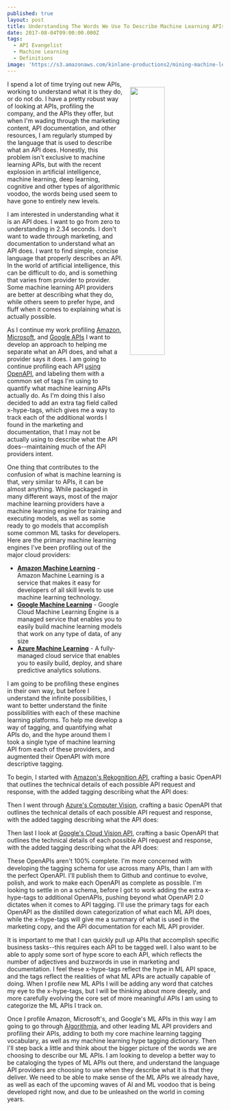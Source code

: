 ```yaml
---
published: true
layout: post
title: Understanding The Words We Use To Describe Machine Learning APIs
date: 2017-08-04T09:00:00.000Z
tags:
  - API Evangelist
  - Machine Learning
  - Definitions 
image: 'https://s3.amazonaws.com/kinlane-productions2/mining-machine-learning.png'
---
```

<p><img src="https://s3.amazonaws.com/kinlane-productions2/mining-machine-learning.png" align="right" width="40%" style="padding: 15px;" /></p>I spend a lot of time trying out new APIs, working to understand what it is they do, or do not do. I have a pretty robust way of looking at APIs, profiling the company, and the APIs they offer, but when I'm wading through the marketing content, API documentation, and other resources, I am regularly stumped by the language that is used to describe what an API does. Honestly, this problem isn't exclusive to machine learning APIs, but with the recent explosion in artificial intelligence, machine learning, deep learning, cognitive and other types of algorithmic voodoo, the words being used seem to have gone to entirely new levels.

I am interested in understanding what it is an API does. I want to go from zero to understanding in 2.34 seconds. I don't want to wade through marketing, and documentation to understand what an API does. I want to find simple, concise language that properly describes an API. In the world of artificial intelligence, this can be difficult to do, and is something that varies from provider to provider. Some machine learning API providers are better at describing what they do, while others seem to prefer hype, and fluff when it comes to explaining what is actually possible.

As I continue my work profiling [Amazon](http://amazon.web.services.stack.network/), [Microsoft](http://microsoft.stack.network/), and [Google APIs](http://google.stack.network/) I want to develop an approach to helping me separate what an API does, and what a provider says it does. I am going to continue profiling each API [using OpenAPI](https://www.openapis.org/), and labeling them with a common set of tags I'm using to quantify what machine learning APIs actually do. As I'm doing this I also decided to add an extra tag field called x-hype-tags, which gives me a way to track each of the additional words I found in the marketing and documentation, that I may not be actually using to describe what the API does--maintaining much of the API providers intent.

One thing that contributes to the confusion of what is machine learning is that, very similar to APIs, it can be almost anything. While packaged in many different ways, most of the major machine learning providers have a machine learning engine for training and executing models, as well as some ready to go models that accomplish some common ML tasks for developers. Here are the primary machine learning engines I've been profiling out of the major cloud providers:

- [**Amazon Machine Learning**](https://aws.amazon.com/machine-learning/) - Amazon Machine Learning is a service that makes it easy for developers of all skill levels to use machine learning technology.
- [**Google Machine Learning**](https://cloud.google.com/ml/) - Google Cloud Machine Learning Engine is a managed service that enables you to easily build machine learning models that work on any type of data, of any size
- [**Azure Machine Learning**](https://azure.microsoft.com/en-us/services/machine-learning/) - A fully-managed cloud service that enables you to easily build, deploy, and share predictive analytics solutions.

I am going to be profiling these engines in their own way, but before I understand the infinite possibilities, I want to better understand the finite possibilities with each of these machine learning platforms. To help me develop a way of tagging, and quantifying what APIs do, and the hype around them I took a single type of machine learning API from each of these providers, and augmented their OpenAPI with more descriptive tagging.

To begin, I started with [Amazon's Rekognition API](https://aws.amazon.com/rekognition/?hp=tile&so-exp=below), crafting a basic OpenAPI that outlines the technical details of each possible API request and response, with the added tagging describing what the API does:

<script src="https://gist.github.com/kinlane/a5b721d555e92aa81cf386a6f85c8e09.js"></script>

Then I went through [Azure's Computer Vision](https://azure.microsoft.com/en-us/services/cognitive-services/computer-vision/), crafting a basic OpenAPI that outlines the technical details of each possible API request and response, with the added tagging describing what the API does:

<script src="https://gist.github.com/kinlane/cc69c6f6a25cbe6ae021941e45fb2f31.js"></script>

Then last I look at [Google's Cloud Vision API](https://cloud.google.com/vision/), crafting a basic OpenAPI that outlines the technical details of each possible API request and response, with the added tagging describing what the API does:

<script src="https://gist.github.com/kinlane/a559ae524f321167d708e229c9792e23.js"></script>

These OpenAPIs aren't 100% complete. I'm more concerned with developing the tagging schema for use across many APIs, than I am with the perfect OpenAPI. I'll publish them to Github and continue to evolve, polish, and work to make each OpenAPI as complete as possible. I'm looking to settle in on a schema, before I got to work adding the extra x-hype-tags to additional OpenAPIs, pushing beyond what OpenAPI 2.0 dictates when it comes to API tagging. I'll use the primary tags for each OpenAPI as the distilled down categorization of what each ML API does, while the x-hype-tags will give me a summary of what is used in the marketing copy, and the API documentation for each ML API provider.

It is important to me that I can quickly pull up APIs that accomplish specific business tasks--this requires each API to be tagged well. I also want to be able to apply some sort of hype score to each API, which reflects the number of adjectives and buzzwords in use in marketing and documentation. I feel these x-hype-tags reflect the hype in ML API space, and the tags reflect the realities of what ML APIs are actually capable of doing. When I profile new ML APIs I will be adding any word that catches my eye to the x-hype-tags, but I will be thinking about more deeply, and more carefully evolving the core set of more meaningful APIs I am using to categorize the ML APIs I track on.

Once I profile Amazon, Microsoft's, and Google's ML APIs in this way I am going to go through [Algorithmia](http://algorithmia.com), and other leading ML API providers and profiling their APIs, adding to both my core machine learning tagging vocabulary, as well as my machine learning hype tagging dictionary. Then I'll step back a little and think about the bigger picture of the words we are choosing to describe our ML APIs. I am looking to develop a better way to be cataloging the types of ML APIs out there, and understand the language API providers are choosing to use when they describe what it is that they deliver. We need to be able to make sense of the ML APIs we already have, as well as each of the upcoming waves of AI and ML voodoo that is being developed right now, and due to be unleashed on the world in coming years.
